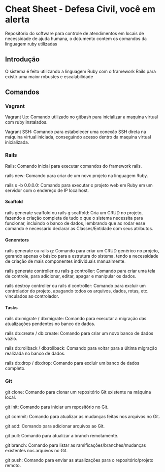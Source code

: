 # Cheat Sheet - Defesa Civil, você em alerta
Repositório do software para controle de atendimentos em locais de necessidade de ajuda humana, o dotumento contem os comandos da linguagem ruby utilizadas

## Introdução
O sistema é feito utilizando a linguagem Ruby com o framework Rails para existir uma maior robustes e escalabilidade

## Comandos

### Vagrant

Vagrant Up: Comando utilizado no gitbash para inicializar a maquina virtual com ruby instalados.

Vagrant SSH: Comando para estabelecer uma conexão SSH direta na máquina virtual iniciada, conseguindo acesso dentro da maquina virtual inicializada.

### Rails
Rails: Comando inicial para executar comandos do framework rails.

rails new: Comando para criar de um novo projeto na linguagem Ruby.

rails s -b 0.0.0.0: Comando para executar o projeto web em Ruby em um servidor com o endereço de IP localhost.

#### Scaffold
rails generate scaffold ou rails g scaffold: Cria um CRUD no projeto, fazendo a criação completa de tudo o que o sistema necessita para funcionar, incluindo o banco de dados, lembrando que ao rodar esse comando é necessario declarar as Classes/Entidade com seus atributos.

#### Generators
rails generate ou rails g: Comando para  criar um CRUD genérico  no projeto, gerando apenas o básico para a estrutura do sistema, tendo a necessidade de criação de mais componentes individuais manualmente.

rails generate controller ou rails g controller: Comando para criar uma tela de controle, para adicionar, editar, apagar e manipular os dados.

rails destroy controller ou rails d controller: Comando para  excluir um controlador do projeto, apagando todos os arquivos, dados, rotas, etc. vinculados ao controlador.

#### Tasks

rails db:migrate / db:migrate: Comando para executar a  migração  das atualizações pendentes no banco de dados.

rails db:create / db:create: Comando para  criar  um novo banco de dados vazio.

rails db:rollback / db:rollback: Comando para  voltar para a última migração  realizada no banco de dados.

rails db:drop / db:drop: Comando para  excluir  um banco de dados completo.

### Git

git clone: Comando para  clonar  um repositório Git existente na máquina local.

git init: Comando para  iniciar  um repositório no Git.

git commit: Comando para  atualizar  as mudanças feitas nos arquivos no Git.

git add: Comando para  adicionar  arquivos ao Git.

git pull: Comando para  atualizar a branch  remotamente.

git branch: Comando para  listar  as ramificações/branches/mudanças existentes nos arquivos no Git.

git push: Comando para  enviar as atualizações  para o repositório/projeto remoto.
